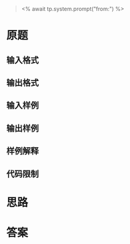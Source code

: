 > <% await tp.system.prompt("from:") %>

# 原题

## 输入格式

## 输出格式

## 输入样例

## 输出样例

## 样例解释

## 代码限制

# 思路



# 答案

```c++

```